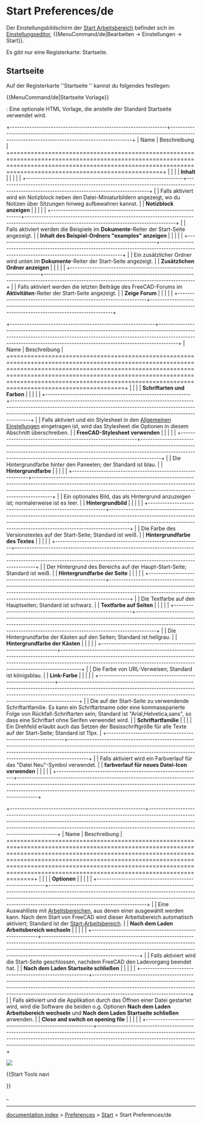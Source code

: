 # Start Preferences/de
Der Einstellungsbildschirm der [Start Arbeitsbereich](Start_Workbench/de.md) befindet sich im [Einstellungseditor](Preferences_Editor/de.md), {{MenuCommand/de|Bearbeiten → Einstellungen → Start}}.

Es gibt nur eine Registerkarte: Startseite.

## Startseite

Auf der Registerkarte \'\'Startseite \'\' kannst du folgendes festlegen:


{{MenuCommand/de|Startseite Vorlage}}

: Eine optionale HTML Vorlage, die anstelle der Standard Startseite verwendet wird.

+-----------------------------------------------------------------+--------------------------------------------------------------------------------------------------------------------------------------------+
| Name                                                            | Beschreibung                                                                                                                               |
+=================================================================+============================================================================================================================================+
|                                                  |                                                                                                                                            |
| **Inhalt**                                             |                                                                                                                                            |
|                                                              |                                                                                                                                            |
+-----------------------------------------------------------------+--------------------------------------------------------------------------------------------------------------------------------------------+
|                                                  | Falls aktiviert wird ein Notizblock neben den Datei-Miniaturbildern angezeigt, wo du Notizen über Sitzungen hinweg aufbewahren kannst.     |
| **Notizblock anzeigen**                             |                                                                                                                                            |
|                                                              |                                                                                                                                            |
+-----------------------------------------------------------------+--------------------------------------------------------------------------------------------------------------------------------------------+
|                                                  | Falls aktiviert werden die Beispiele im **Dokumente**-Reiter der Start-Seite angezeigt.                             |
| **Inhalt des Beispiel-Ordners "examples" anzeigen** |                                                                                                                                            |
|                                                              |                                                                                                                                            |
+-----------------------------------------------------------------+--------------------------------------------------------------------------------------------------------------------------------------------+
|                                                  | Ein zusätzlicher Ordner wird unten im **Dokumente**-Reiter der Start-Seite angezeigt.                               |
| **Zusätzlichen Ordner anzeigen**                    |                                                                                                                                            |
|                                                              |                                                                                                                                            |
+-----------------------------------------------------------------+--------------------------------------------------------------------------------------------------------------------------------------------+
|                                                  | Falls aktiviert werden die letzten Beiträge des FreeCAD-Forums im **Aktivitäten**-Reiter der Start-Seite angezeigt. |
| **Zeige Forum**                                     |                                                                                                                                            |
|                                                              |                                                                                                                                            |
+-----------------------------------------------------------------+--------------------------------------------------------------------------------------------------------------------------------------------+

+------------------------------------------------------------+--------------------------------------------------------------------------------------------------------------------------------------------------------------------------------------------------------------------------------------------------+
| Name                                                       | Beschreibung                                                                                                                                                                                                                                     |
+============================================================+==================================================================================================================================================================================================================================================+
|                                             |                                                                                                                                                                                                                                                  |
| **Schriftarten und Farben**                       |                                                                                                                                                                                                                                                  |
|                                                         |                                                                                                                                                                                                                                                  |
+------------------------------------------------------------+--------------------------------------------------------------------------------------------------------------------------------------------------------------------------------------------------------------------------------------------------+
|                                             | Falls aktiviert und ein Stylesheet in den [Allgemeinen Einstellungen](Preferences_Editor/de.md) eingetragen ist, wird das Stylesheet die Optionen in diesem Abschnitt überschreiben.                                                     |
| **FreeCAD-Stylesheet verwenden**               |                                                                                                                                                                                                                                                  |
|                                                         |                                                                                                                                                                                                                                                  |
+------------------------------------------------------------+--------------------------------------------------------------------------------------------------------------------------------------------------------------------------------------------------------------------------------------------------+
|                                             | Die Hintergrundfarbe hinter den Paneelen; der Standard ist blau.                                                                                                                                                                                 |
| **Hintergrundfarbe**                           |                                                                                                                                                                                                                                                  |
|                                                         |                                                                                                                                                                                                                                                  |
+------------------------------------------------------------+--------------------------------------------------------------------------------------------------------------------------------------------------------------------------------------------------------------------------------------------------+
|                                             | Ein optionales Bild, das als Hintergrund anzuzeigen ist; normalerweise ist es leer.                                                                                                                                                              |
| **Hintergrundbild**                            |                                                                                                                                                                                                                                                  |
|                                                         |                                                                                                                                                                                                                                                  |
+------------------------------------------------------------+--------------------------------------------------------------------------------------------------------------------------------------------------------------------------------------------------------------------------------------------------+
|                                             | Die Farbe des Versionstextes auf der Start-Seite; Standard ist weiß.                                                                                                                                                                             |
| **Hintergrundfarbe des Textes**                |                                                                                                                                                                                                                                                  |
|                                                         |                                                                                                                                                                                                                                                  |
+------------------------------------------------------------+--------------------------------------------------------------------------------------------------------------------------------------------------------------------------------------------------------------------------------------------------+
|                                             | Der Hintergrund des Bereichs auf der Haupt-Start-Seite; Standard ist weiß.                                                                                                                                                                       |
| **Hintergrundfarbe der Seite**                 |                                                                                                                                                                                                                                                  |
|                                                         |                                                                                                                                                                                                                                                  |
+------------------------------------------------------------+--------------------------------------------------------------------------------------------------------------------------------------------------------------------------------------------------------------------------------------------------+
|                                             | Die Textfarbe auf den Hauptseiten; Standard ist schwarz.                                                                                                                                                                                         |
| **Textfarbe auf Seiten**                       |                                                                                                                                                                                                                                                  |
|                                                         |                                                                                                                                                                                                                                                  |
+------------------------------------------------------------+--------------------------------------------------------------------------------------------------------------------------------------------------------------------------------------------------------------------------------------------------+
|                                             | Die Hintergrundfarbe der Kästen auf den Seiten; Standard ist hellgrau.                                                                                                                                                                           |
| **Hintergrundfarbe der Kästen**                |                                                                                                                                                                                                                                                  |
|                                                         |                                                                                                                                                                                                                                                  |
+------------------------------------------------------------+--------------------------------------------------------------------------------------------------------------------------------------------------------------------------------------------------------------------------------------------------+
|                                             | Die Farbe von URL-Verweisen; Standard ist königsblau.                                                                                                                                                                                            |
| **Link-Farbe**                                 |                                                                                                                                                                                                                                                  |
|                                                         |                                                                                                                                                                                                                                                  |
+------------------------------------------------------------+--------------------------------------------------------------------------------------------------------------------------------------------------------------------------------------------------------------------------------------------------+
|                                             | Die auf der Start-Seite zu verwendende Schriftartfamilie. Es kann ein Schriftartname oder eine kommaseparierte Folge von Rückfall-Schriftarten sein; Standard ist \"Arial,Helvetica,sans\", so dass eine Schriftart ohne Serifen verwendet wird. |
| **Schriftartfamilie**                          |                                                                                                                                                                                                                                                  |
|                                                         | Ein Drehfeld erlaubt auch das Setzen der Basisschriftgröße für alle Texte auf der Start-Seite; Standard ist 11px.                                                                                                                                |
+------------------------------------------------------------+--------------------------------------------------------------------------------------------------------------------------------------------------------------------------------------------------------------------------------------------------+
|                                             | Falls aktiviert wird ein Farbverlauf für das \"Datei Neu\"-Symbol verwendet.                                                                                                                                                                     |
| **farbverlauf für neues Datei-Icon verwenden** |                                                                                                                                                                                                                                                  |
|                                                         |                                                                                                                                                                                                                                                  |
+------------------------------------------------------------+--------------------------------------------------------------------------------------------------------------------------------------------------------------------------------------------------------------------------------------------------+

+--------------------------------------------------------+----------------------------------------------------------------------------------------------------------------------------------------------------------------------------------------------------------------------------------------------------------------------------------+
| Name                                                   | Beschreibung                                                                                                                                                                                                                                                                     |
+========================================================+==================================================================================================================================================================================================================================================================================+
|                                         |                                                                                                                                                                                                                                                                                  |
| **Optionen**                                  |                                                                                                                                                                                                                                                                                  |
|                                                     |                                                                                                                                                                                                                                                                                  |
+--------------------------------------------------------+----------------------------------------------------------------------------------------------------------------------------------------------------------------------------------------------------------------------------------------------------------------------------------+
|                                         | Eine Auswahlliste mit [Arbeitsbereichen](Workbenches/de.md), aus denen einer ausgewählt werden kann. Nach dem Start von FreeCAD wird dieser Arbeitsbereich automatisch aktiviert; Standard ist der [Start-Arbeitsbereich](Start_Workbench/de.md).                |
| **Nach dem Laden Arbeitsbereich wechseln** |                                                                                                                                                                                                                                                                                  |
|                                                     |                                                                                                                                                                                                                                                                                  |
+--------------------------------------------------------+----------------------------------------------------------------------------------------------------------------------------------------------------------------------------------------------------------------------------------------------------------------------------------+
|                                         | Falls aktiviert wird die Start-Seite geschlossen, nachdem FreeCAD den Ladevorgang beendet hat.                                                                                                                                                                                   |
| **Nach dem Laden Startseite schließen**    |                                                                                                                                                                                                                                                                                  |
|                                                     |                                                                                                                                                                                                                                                                                  |
+--------------------------------------------------------+----------------------------------------------------------------------------------------------------------------------------------------------------------------------------------------------------------------------------------------------------------------------------------+
|                                         | Falls aktiviert und die Applikation durch das Öffnen einer Datei gestartet wird, wird die Software die beiden o.g. Optionen **Nach dem Laden Arbeitsbereich wechseln** und **Nach dem Laden Startseite schließen** anwenden. |
| **Close and switch on opening file**       |                                                                                                                                                                                                                                                                                  |
|                                                     |                                                                                                                                                                                                                                                                                  |
+--------------------------------------------------------+----------------------------------------------------------------------------------------------------------------------------------------------------------------------------------------------------------------------------------------------------------------------------------+

![](images/Preference_Start_Tab_01.png )


{{Start Tools navi

}} 

_

---
[documentation index](../README.md) > [Preferences](Category_Preferences.md) > [Start](Start_Workbench.md) > Start Preferences/de
